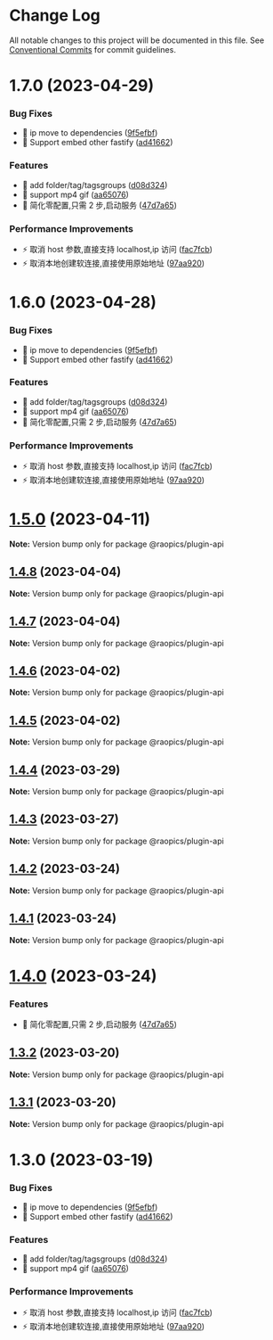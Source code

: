 # Change Log

All notable changes to this project will be documented in this file.
See [Conventional Commits](https://conventionalcommits.org) for commit guidelines.

# 1.7.0 (2023-04-29)

### Bug Fixes

- 🐛 ip move to dependencies ([9f5efbf](https://github.com/rao-pics/core/commit/9f5efbf47c74e15449cf4614413ca82f37cac5b4))
- 🐛 Support embed other fastify ([ad41662](https://github.com/rao-pics/core/commit/ad416620669d9039eda309b103dc0eb8ff1b9bff))

### Features

- 🎸 add folder/tag/tagsgroups ([d08d324](https://github.com/rao-pics/core/commit/d08d3243130039039beeb566818ac9fbf25778b7))
- 🎸 support mp4 gif ([aa65076](https://github.com/rao-pics/core/commit/aa65076d66eb46c605b5d95a0ab729b790793f32))
- 🎸 简化零配置,只需 2 步,启动服务 ([47d7a65](https://github.com/rao-pics/core/commit/47d7a65b0af5f3ce3d27aa372437dbfdb24df101))

### Performance Improvements

- ⚡️ 取消 host 参数,直接支持 localhost,ip 访问 ([fac7fcb](https://github.com/rao-pics/core/commit/fac7fcbc0c304538552f7edc97fab605b56964a0))
- ⚡️ 取消本地创建软连接,直接使用原始地址 ([97aa920](https://github.com/rao-pics/core/commit/97aa92059b486be72900fc2660beffd915d5572a))

# 1.6.0 (2023-04-28)

### Bug Fixes

- 🐛 ip move to dependencies ([9f5efbf](https://github.com/rao-pics/core/commit/9f5efbf47c74e15449cf4614413ca82f37cac5b4))
- 🐛 Support embed other fastify ([ad41662](https://github.com/rao-pics/core/commit/ad416620669d9039eda309b103dc0eb8ff1b9bff))

### Features

- 🎸 add folder/tag/tagsgroups ([d08d324](https://github.com/rao-pics/core/commit/d08d3243130039039beeb566818ac9fbf25778b7))
- 🎸 support mp4 gif ([aa65076](https://github.com/rao-pics/core/commit/aa65076d66eb46c605b5d95a0ab729b790793f32))
- 🎸 简化零配置,只需 2 步,启动服务 ([47d7a65](https://github.com/rao-pics/core/commit/47d7a65b0af5f3ce3d27aa372437dbfdb24df101))

### Performance Improvements

- ⚡️ 取消 host 参数,直接支持 localhost,ip 访问 ([fac7fcb](https://github.com/rao-pics/core/commit/fac7fcbc0c304538552f7edc97fab605b56964a0))
- ⚡️ 取消本地创建软连接,直接使用原始地址 ([97aa920](https://github.com/rao-pics/core/commit/97aa92059b486be72900fc2660beffd915d5572a))

# [1.5.0](https://github.com/rao-pics/core/compare/@raopics/plugin-api@1.4.8...@raopics/plugin-api@1.5.0) (2023-04-11)

**Note:** Version bump only for package @raopics/plugin-api

## [1.4.8](https://github.com/rao-pics/core/compare/@raopics/plugin-api@1.4.7...@raopics/plugin-api@1.4.8) (2023-04-04)

**Note:** Version bump only for package @raopics/plugin-api

## [1.4.7](https://github.com/rao-pics/core/compare/@raopics/plugin-api@1.4.6...@raopics/plugin-api@1.4.7) (2023-04-04)

**Note:** Version bump only for package @raopics/plugin-api

## [1.4.6](https://github.com/rao-pics/core/compare/@raopics/plugin-api@1.4.4...@raopics/plugin-api@1.4.6) (2023-04-02)

**Note:** Version bump only for package @raopics/plugin-api

## [1.4.5](https://github.com/rao-pics/core/compare/@raopics/plugin-api@1.4.4...@raopics/plugin-api@1.4.5) (2023-04-02)

**Note:** Version bump only for package @raopics/plugin-api

## [1.4.4](https://github.com/rao-pics/core/compare/@raopics/plugin-api@1.4.3...@raopics/plugin-api@1.4.4) (2023-03-29)

**Note:** Version bump only for package @raopics/plugin-api

## [1.4.3](https://github.com/rao-pics/core/compare/@raopics/plugin-api@1.4.2...@raopics/plugin-api@1.4.3) (2023-03-27)

**Note:** Version bump only for package @raopics/plugin-api

## [1.4.2](https://github.com/rao-pics/core/compare/@raopics/plugin-api@1.4.1...@raopics/plugin-api@1.4.2) (2023-03-24)

**Note:** Version bump only for package @raopics/plugin-api

## [1.4.1](https://github.com/rao-pics/core/compare/@raopics/plugin-api@1.4.0...@raopics/plugin-api@1.4.1) (2023-03-24)

**Note:** Version bump only for package @raopics/plugin-api

# [1.4.0](https://github.com/rao-pics/core/compare/@raopics/plugin-api@1.3.2...@raopics/plugin-api@1.4.0) (2023-03-24)

### Features

- 🎸 简化零配置,只需 2 步,启动服务 ([47d7a65](https://github.com/rao-pics/core/commit/47d7a65b0af5f3ce3d27aa372437dbfdb24df101))

## [1.3.2](https://github.com/rao-pics/core/compare/@raopics/plugin-api@1.3.1...@raopics/plugin-api@1.3.2) (2023-03-20)

**Note:** Version bump only for package @raopics/plugin-api

## [1.3.1](https://github.com/rao-pics/core/compare/@raopics/plugin-api@1.3.0...@raopics/plugin-api@1.3.1) (2023-03-20)

**Note:** Version bump only for package @raopics/plugin-api

# 1.3.0 (2023-03-19)

### Bug Fixes

- 🐛 ip move to dependencies ([9f5efbf](https://github.com/rao-pics/core/commit/9f5efbf47c74e15449cf4614413ca82f37cac5b4))
- 🐛 Support embed other fastify ([ad41662](https://github.com/rao-pics/core/commit/ad416620669d9039eda309b103dc0eb8ff1b9bff))

### Features

- 🎸 add folder/tag/tagsgroups ([d08d324](https://github.com/rao-pics/core/commit/d08d3243130039039beeb566818ac9fbf25778b7))
- 🎸 support mp4 gif ([aa65076](https://github.com/rao-pics/core/commit/aa65076d66eb46c605b5d95a0ab729b790793f32))

### Performance Improvements

- ⚡️ 取消 host 参数,直接支持 localhost,ip 访问 ([fac7fcb](https://github.com/rao-pics/core/commit/fac7fcbc0c304538552f7edc97fab605b56964a0))
- ⚡️ 取消本地创建软连接,直接使用原始地址 ([97aa920](https://github.com/rao-pics/core/commit/97aa92059b486be72900fc2660beffd915d5572a))
